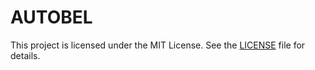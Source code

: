 # AUTOBEL

This project is licensed under the MIT License. See the [LICENSE](LICENSE) file for details.
